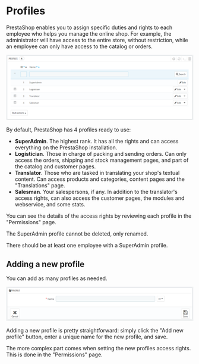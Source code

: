 # Profiles

PrestaShop enables you to assign specific duties and rights to each employee who helps you manage the online shop. For example, the administrator will have access to the entire store, without restriction, while an employee can only have access to the catalog or orders.

![](../../../../.gitbook/assets/43089950%20%284%29%20%284%29%20%281%29.png)

By default, PrestaShop has 4 profiles ready to use:

* **SuperAdmin**. The highest rank. It has all the rights and can access everything on the PrestaShop installation.
* **Logistician**. Those in charge of packing and sending orders. Can only access the orders, shipping and stock management pages, and part of the catalog and customer pages.
* **Translator**. Those who are tasked in translating your shop's textual content. Can access products and categories, content pages and the "Translations" page.
* **Salesman**. Your salespersons, if any. In addition to the translator's access rights, can also access the customer pages, the modules and webservice, and some stats.

You can see the details of the access rights by reviewing each profile in the "Permissions" page.

The SuperAdmin profile cannot be deleted, only renamed.

There should be at least one employee with a SuperAdmin profile.

## Adding a new profile <a id="Profiles-Addinganewprofile"></a>

You can add as many profiles as needed.

![](../../../../.gitbook/assets/43089952%20%284%29%20%284%29%20%282%29.png)

Adding a new profile is pretty straightforward: simply click the "Add new profile" button, enter a unique name for the new profile, and save.

The more complex part comes when setting the new profiles access rights. This is done in the "Permissions" page.

